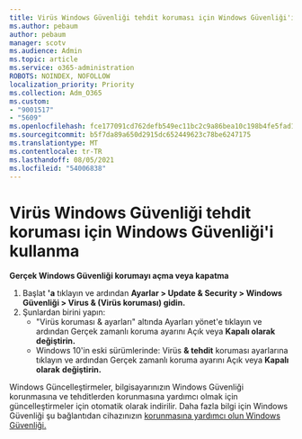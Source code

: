 ```yaml
---
title: Virüs Windows Güvenliği tehdit koruması için Windows Güvenliği'i kullanma
ms.author: pebaum
author: pebaum
manager: scotv
ms.audience: Admin
ms.topic: article
ms.service: o365-administration
ROBOTS: NOINDEX, NOFOLLOW
localization_priority: Priority
ms.collection: Adm_O365
ms.custom:
- "9001517"
- "5609"
ms.openlocfilehash: fce177091cd762defb549ec11bc2c9a86bea10c198b4fe5fad17c128379f2a8a
ms.sourcegitcommit: b5f7da89a650d2915dc652449623c78be6247175
ms.translationtype: MT
ms.contentlocale: tr-TR
ms.lasthandoff: 08/05/2021
ms.locfileid: "54006838"
---
```

# <a name="use-windows-security-for-virus-and-threat-protection"></a>Virüs Windows Güvenliği tehdit koruması için Windows Güvenliği'i kullanma

**Gerçek Windows Güvenliği korumayı açma veya kapatma**

1. Başlat **'a** tıklayın ve ardından **Ayarlar > Update & Security > Windows Güvenliği > Virus & (Virüs koruması) gidin.**
2. Şunlardan birini yapın:
    - "Virüs koruması & ayarları" altında Ayarları yönet'e tıklayın  ve ardından Gerçek zamanlı koruma ayarını Açık veya **Kapalı olarak** **değiştirin.**
    - Windows 10'in eski sürümlerinde: Virüs **& tehdit** koruması ayarlarına tıklayın ve  ardından Gerçek zamanlı koruma ayarını Açık veya **Kapalı olarak** **değiştirin.**

Windows Güncelleştirmeler, bilgisayarınızın Windows Güvenliği korunmasına ve tehditlerden korunmasına yardımcı olmak için güncelleştirmeler için otomatik olarak indirilir. Daha fazla bilgi için Windows Güvenliği şu bağlantıdan cihazınızın [korunmasına yardımcı olun Windows Güvenliği.](https://support.microsoft.com/help/17464/windows-10-help-protect-my-device-with-windows-security)
